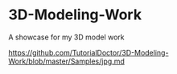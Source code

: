 # 3D-Modeling-Work
A showcase for my 3D model work

https://github.com/TutorialDoctor/3D-Modeling-Work/blob/master/Samples/jpg.md
